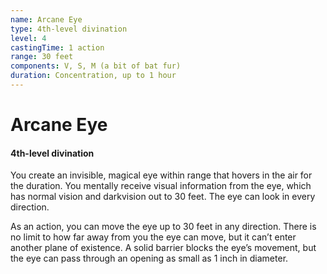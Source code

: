 ```yaml
---
name: Arcane Eye
type: 4th-level divination
level: 4
castingTime: 1 action
range: 30 feet
components: V, S, M (a bit of bat fur)
duration: Concentration, up to 1 hour
---
```


# Arcane Eye

#### 4th-level divination

You create an invisible, magical eye within range that hovers in the air for the duration. You mentally receive visual information from the eye, which has normal vision and darkvision out to 30 feet. The eye can look in every direction.

As an action, you can move the eye up to 30 feet in any direction. There is no limit to how far away from you the eye can move, but it can’t enter another plane of existence. A solid barrier blocks the eye’s movement, but the eye can pass through an opening as small as 1 inch in diameter.
